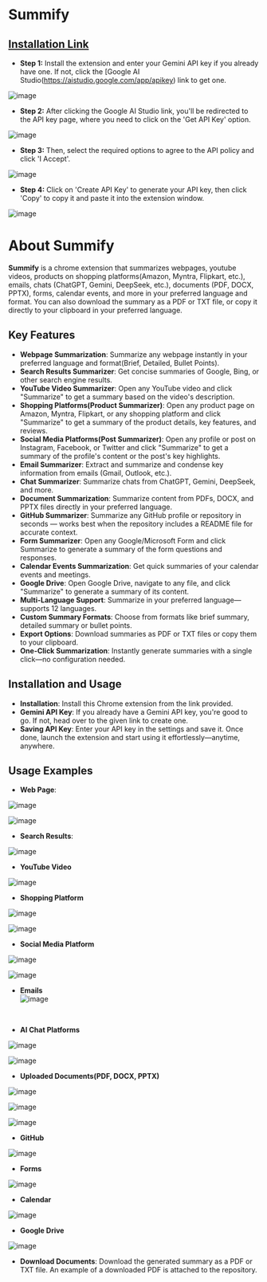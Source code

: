 # Summify

## [Installation Link](https://chromewebstore.google.com/detail/honfjipamlobaeefcpggckeghjpolmjj?utm_source=item-share-cb)
- **Step 1:** Install the extension and enter your Gemini API key if you already have one. If not, click the [Google AI Studio(https://aistudio.google.com/app/apikey) link to get one.
  
![image](https://github.com/user-attachments/assets/8d44f496-3496-49a6-93f2-756a7523f28c)
  
- **Step 2:** After clicking the Google AI Studio link, you'll be redirected to the API key page, where you need to click on the 'Get API Key' option.
  
![image](https://github.com/user-attachments/assets/690a1e9c-13b9-4c16-b0a9-ab904752fcdd)
  
- **Step 3:** Then, select the required options to agree to the API policy and click 'I Accept'.
  
![image](https://github.com/user-attachments/assets/040d4ce5-7396-44bd-b4b8-576475fe018a)
  
- **Step 4:** Click on 'Create API Key' to generate your API key, then click 'Copy' to copy it and paste it into the extension window.
  
![image](https://github.com/user-attachments/assets/f36d9038-7716-4f77-b14a-c55276eb7635)

# About Summify
**Summify** is a chrome extension that summarizes webpages, youtube videos, products on shopping platforms(Amazon, Myntra, Flipkart, etc.), emails, chats (ChatGPT, Gemini, DeepSeek, etc.), documents (PDF, DOCX, PPTX), forms, calendar events, and more in your preferred language and format. You can also download the summary as a PDF or TXT file, or copy it directly to your clipboard in your preferred language.

## Key Features
- **Webpage Summarization**: Summarize any webpage instantly in your preferred language and format(Brief, Detailed, Bullet Points).
- **Search Results Summarizer**: Get concise summaries of Google, Bing, or other search engine results.
- **YouTube Video Summarizer**: Open any YouTube video and click "Summarize" to get a summary based on the video's description.
- **Shopping Platforms(Product Summarizer)**: Open any product page on Amazon, Myntra, Flipkart, or any shopping platform and click "Summarize" to get a summary of the product details, key features, and reviews.
- **Social Media Platforms(Post Summarizer)**: Open any profile or post on Instagram, Facebook, or Twitter and click "Summarize" to get a summary of the profile's content or the post's key highlights.
- **Email Summarizer**: Extract and summarize and condense key information from emails (Gmail, Outlook, etc.).
- **Chat Summarizer**: Summarize chats from ChatGPT, Gemini, DeepSeek, and more.
- **Document Summarization**: Summarize content from PDFs, DOCX, and PPTX files directly in your preferred language.
- **GitHub Summarizer**: Summarize any GitHub profile or repository in seconds — works best when the repository includes a README file for accurate context.
- **Form Summarizer**: Open any Google/Microsoft Form and click Summarize to generate a summary of the form questions and responses.
- **Calendar Events Summarization**: Get quick summaries of your calendar events and meetings.
- **Google Drive**: Open Google Drive, navigate to any file, and click "Summarize" to generate a summary of its content.
- **Multi-Language Support**: Summarize in your preferred language—supports 12 languages.
- **Custom Summary Formats**: Choose from formats like brief summary, detailed summary or bullet points.
- **Export Options**: Download summaries as PDF or TXT files or copy them to your clipboard.
- **One-Click Summarization**: Instantly generate summaries with a single click—no configuration needed.

## Installation and Usage
- **Installation**: Install this Chrome extension from the link provided.
- **Gemini API Key**: If you already have a Gemini API key, you're good to go. If not, head over to the given link to create one.
- **Saving API Key**: Enter your API key in the settings and save it. Once done, launch the extension and start using it effortlessly—anytime, anywhere.

## Usage Examples
- **Web Page**:

![image](https://github.com/user-attachments/assets/0b78dfa2-bf8a-4c93-8144-fe4c14e87852)

![image](https://github.com/user-attachments/assets/a87b8229-599e-476a-856c-998b7a14a98f)

- **Search Results**:

![image](https://github.com/user-attachments/assets/d3baa349-b0be-4bf9-b916-b6ec5038f622)

- **YouTube Video**

![image](https://github.com/user-attachments/assets/4753028c-4b9a-4b38-b427-d626e99885a3)

- **Shopping Platform**

![image](https://github.com/user-attachments/assets/1743acbc-8b9b-4180-b0ea-7994201b1e81) 

![image](https://github.com/user-attachments/assets/d291d849-ff57-446c-aa00-507a7ad13bf1)

- **Social Media Platform**

![image](https://github.com/user-attachments/assets/fe7a622d-6ecd-4f2a-800e-9e83e839463f) 

![image](https://github.com/user-attachments/assets/908f2007-bd6d-4d6d-a3a3-6fc6553fab23)

- **Emails** <br>
![image](https://github.com/user-attachments/assets/1f7c6e5c-3a0a-47a8-8a27-2007068df85f)
<br>

- **AI Chat Platforms**

![image](https://github.com/user-attachments/assets/974c1a9e-41ba-45e8-840e-f92b234b64f9) 

![image](https://github.com/user-attachments/assets/5a22d21c-dee9-4f12-9be5-97f5fa3f64be)

- **Uploaded Documents(PDF, DOCX, PPTX)**

![image](https://github.com/user-attachments/assets/3a480a1c-2af1-4d0b-84be-4473e8db7036) 

![image](https://github.com/user-attachments/assets/ab90dc34-5dc1-43d0-8447-f014a8bc2095) 

![image](https://github.com/user-attachments/assets/1a0fcbff-ddad-4cf2-a4f0-97e42bdfcc44)

- **GitHub**

![image](https://github.com/user-attachments/assets/bcd34cdf-5040-4b9b-9b74-3dfcc5eb2763)

- **Forms** 

![image](https://github.com/user-attachments/assets/d2f958b3-66ed-4595-9feb-ed93b38d1b50)

- **Calendar**

![image](https://github.com/user-attachments/assets/2414740d-77aa-4b52-a4d4-50fd566418b9)

- **Google Drive**

![image](https://github.com/user-attachments/assets/1b324941-4025-48f1-8f5b-d8ae7ea90cea)

- **Download Documents**: Download the generated summary as a PDF or TXT file. An example of a downloaded PDF is attached to the repository.









